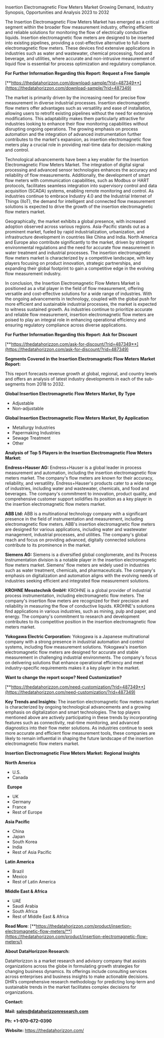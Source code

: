 ﻿Insertion Electromagnetic Flow Meters Market Growing Demand, Industry Synopsis, Opportunities and Analysis 2023 to 2032

The Insertion Electromagnetic Flow Meters Market has emerged as a critical segment within the broader flow measurement industry, offering efficient and reliable solutions for monitoring the flow of electrically conductive liquids. Insertion electromagnetic flow meters are designed to be inserted into existing pipelines, providing a cost-effective alternative to full-bore electromagnetic flow meters. These devices find extensive applications in industries such as water and wastewater, chemical processing, food and beverage, and utilities, where accurate and non-intrusive measurement of liquid flow is essential for process optimization and regulatory compliance.

**For Further Information Regarding this Report: Request a Free Sample**	

[**https://thedatahorizzon.com/download-sample/?rid=487349**](https://thedatahorizzon.com/download-sample/?rid=487349)

The market is primarily driven by the increasing need for precise flow measurement in diverse industrial processes. Insertion electromagnetic flow meters offer advantages such as versatility and ease of installation, allowing users to retrofit existing pipelines without the need for extensive modifications. This adaptability makes them particularly attractive for industries looking to enhance their flow monitoring capabilities without disrupting ongoing operations. The growing emphasis on process automation and the integration of advanced instrumentation further contributes to the market's expansion, as insertion electromagnetic flow meters play a crucial role in providing real-time data for decision-making and control.

Technological advancements have been a key enabler for the Insertion Electromagnetic Flow Meters Market. The integration of digital signal processing and advanced sensor technologies enhances the accuracy and reliability of flow measurements. Additionally, the development of smart flow meters with communication capabilities, such as Modbus or HART protocols, facilitates seamless integration into supervisory control and data acquisition (SCADA) systems, enabling remote monitoring and control. As industries continue to embrace Industry 4.0 and the Industrial Internet of Things (IIoT), the demand for intelligent and connected flow measurement solutions is expected to drive the growth of the insertion electromagnetic flow meters market.

Geographically, the market exhibits a global presence, with increased adoption observed across various regions. Asia-Pacific stands out as a prominent market, fueled by rapid industrialization, urbanization, and infrastructure development in countries like China and India. North America and Europe also contribute significantly to the market, driven by stringent environmental regulations and the need for accurate flow measurement in water treatment and industrial processes. The insertion electromagnetic flow meters market is characterized by a competitive landscape, with key players focusing on product innovation, strategic partnerships, and expanding their global footprint to gain a competitive edge in the evolving flow measurement industry.

In conclusion, the Insertion Electromagnetic Flow Meters Market is positioned as a vital player in the field of flow measurement, offering versatile and cost-effective solutions for a wide range of industries. With the ongoing advancements in technology, coupled with the global push for more efficient and sustainable industrial processes, the market is expected to witness sustained growth. As industries continue to prioritize accurate and reliable flow measurement, insertion electromagnetic flow meters are poised to play an integral role in enhancing operational efficiency and ensuring regulatory compliance across diverse applications.

**For Further Information Regarding this Report: Ask for Discount**	

[**https://thedatahorizzon.com/ask-for-discount/?rid=487349**](https://thedatahorizzon.com/ask-for-discount/?rid=487349)

**Segments Covered in the Insertion Electromagnetic Flow Meters Market Report:**

This report forecasts revenue growth at global, regional, and country levels and offers an analysis of latest industry developments in each of the sub-segments from 2018 to 2032.

**Global Insertion Electromagnetic Flow Meters Market, By Type**

- Adjustable
- Non-adjustable

**Global Insertion Electromagnetic Flow Meters Market, By Application**

- Metallurgy Industries
- Papermaking Industries
- Sewage Treatment
- Other

**Analysis of Top 5 Players in the Insertion Electromagnetic Flow Meters Market:**

**Endress+Hauser AG:** Endress+Hauser is a global leader in process measurement and automation, including the insertion electromagnetic flow meters market. The company's flow meters are known for their accuracy, reliability, and versatility. Endress+Hauser's products cater to a wide range of industries, including water and wastewater, chemicals, and food and beverages. The company's commitment to innovation, product quality, and comprehensive customer support solidifies its position as a key player in the insertion electromagnetic flow meters market.

**ABB Ltd:** ABB is a multinational technology company with a significant presence in the field of instrumentation and measurement, including electromagnetic flow meters. ABB's insertion electromagnetic flow meters are designed for various applications, including water and wastewater management, industrial processes, and utilities. The company's global reach and focus on providing advanced, digitally connected solutions contribute to its prominence in the market.

**Siemens AG:** Siemens is a diversified global conglomerate, and its Process Instrumentation division is a notable player in the insertion electromagnetic flow meters market. Siemens' flow meters are widely used in industries such as water treatment, chemicals, and pharmaceuticals. The company's emphasis on digitalization and automation aligns with the evolving needs of industries seeking efficient and integrated flow measurement solutions.

**KROHNE Messtechnik GmbH:** KROHNE is a global provider of industrial process instrumentation, including electromagnetic flow meters. The company's insertion flow meters are recognized for their precision and reliability in measuring the flow of conductive liquids. KROHNE's solutions find applications in various industries, such as mining, pulp and paper, and energy. The company's commitment to research and development contributes to its competitive position in the insertion electromagnetic flow meters market.

**Yokogawa Electric Corporation:** Yokogawa is a Japanese multinational company with a strong presence in industrial automation and control systems, including flow measurement solutions. Yokogawa's insertion electromagnetic flow meters are designed for accurate and stable measurement in challenging industrial environments. The company's focus on delivering solutions that enhance operational efficiency and meet industry-specific requirements makes it a key player in the market.

**Want to change the report scope? Need Customization?**

[**https://thedatahorizzon.com/need-customization/?rid=487349**](https://thedatahorizzon.com/need-customization/?rid=487349)

**Key Trends and Insights:** The insertion electromagnetic flow meters market is characterized by ongoing technological advancements and a growing emphasis on digitalization and smart technologies. The top players mentioned above are actively participating in these trends by incorporating features such as connectivity, real-time monitoring, and advanced diagnostics into their flow meter solutions. As industries continue to seek more accurate and efficient flow measurement tools, these companies are likely to remain influential in shaping the future landscape of the insertion electromagnetic flow meters market.

**Insertion Electromagnetic Flow Meters Market: Regional Insights**

**North America**

- U.S.
- Canada

` `**Europe**

- UK
- Germany
- France
- Rest of Europe

**Asia Pacific**

- China
- Japan
- South Korea
- India
- Rest of Asia Pacific

**Latin America**

- Brazil
- Mexico
- Rest of Latin America

**Middle East & Africa**

- UAE
- Saudi Arabia
- South Africa
- Rest of Middle East & Africa

**Read More**: [**https://thedatahorizzon.com/product/insertion-electromagnetic-flow-meters/**](https://thedatahorizzon.com/product/insertion-electromagnetic-flow-meters/)

**About DataHorizzon Research:**

DataHorizzon is a market research and advisory company that assists organizations across the globe in formulating growth strategies for changing business dynamics. Its offerings include consulting services across enterprises and business insights to make actionable decisions. DHR’s comprehensive research methodology for predicting long-term and sustainable trends in the market facilitates complex decisions for organizations.

**Contact:**

**Mail: <sales@datahorizzonresearch.com>**

**Ph:** **+1–970–672–0390**

**Website:** <https://thedatahorizzon.com/>

